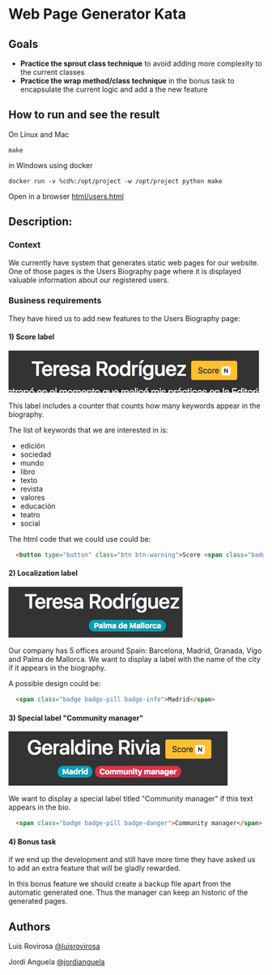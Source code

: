 # Web Page Generator Kata

## Goals
- **Practice the sprout class technique** to avoid adding more complexity to the current classes
- **Practice the wrap method/class technique** in the bonus task to encapsulate the current logic and add a the new feature

## How to run and see the result
On Linux and Mac

    make 
    
in Windows using docker

    docker run -v %cd%:/opt/project -w /opt/project python make

Open in a browser [html/users.html](html/users.html)


## Description:
### Context
We currently have system that generates static web pages for our website. One of those pages is the Users Biography page where it is displayed valuable information about our registered users.

### Business requirements
They have hired us to add new features to the Users Biography page:

#### 1) Score label
 
![New Score label](./doc/scoreLabel.png)

This label includes a counter that counts how many keywords appear in the biography.

The list of keywords that we are interested in is:
- edición
- sociedad
- mundo
- libro
- texto
- revista
- valores
- educación
- teatro
- social

The html code that we could use could be:

```html
  <button type="button" class="btn btn-warning">Score <span class="badge badge-light">N</span><span class="sr-only">keywords found</span></button>"
```

#### 2) Localization label

![New Localization label](./doc/localizationLabel.png)

Our company has 5 offices around Spain: Barcelona, Madrid, Granada, Vigo and Palma de Mallorca.
We want to display a label with the name of the city if it appears in the biography.

A possible design could be:

```html
  <span class="badge badge-pill badge-info">Madrid</span>
```

#### 3) Special label "Community manager"

![New Special label](./doc/specialLabel.png)

We want to display a special label titled "Community manager" if this text appears in the bio.

```html
  <span class="badge badge-pill badge-danger">Community manager</span>
```

#### 4) Bonus task 

if we end up the development and still have more time they have asked us to add an extra feature that will be gladly rewarded.

In this bonus feature we should create a backup file apart from the automatic generated one. Thus the manager can keep an historic of the generated pages.

## Authors
Luis Rovirosa [@luisrovirosa](https://www.twitter.com/luisrovirosa)

Jordi Anguela [@jordianguela](https://www.twitter.com/jordianguela)
